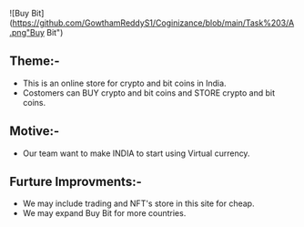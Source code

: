 ![Buy Bit](https://github.com/GowthamReddyS1/Coginizance/blob/main/Task%203/A.png"Buy Bit")


## Theme:-


* This is an online store for crypto and bit coins in India.
* Costomers can BUY crypto and bit coins and STORE crypto and bit coins.


## Motive:-


* Our team want to make INDIA to start using Virtual currency.


## Furture Improvments:-


* We may include trading and NFT's store in this site for cheap.
* We may expand Buy Bit for more countries.





